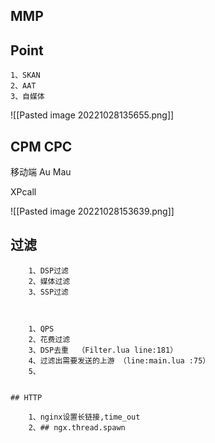 
## MMP


## Point

	1、SKAN
	2、AAT
	3、自媒体


![[Pasted image 20221028135655.png]]


## CPM CPC 

移动端  Au Mau




XPcall


![[Pasted image 20221028153639.png]]


## 过滤

		1、DSP过滤
		2、媒体过滤
		3、SSP过滤



		1、QPS
		2、花费过滤
		3、DSP去重  （Filter.lua line:181）
		4、过滤出需要发送的上游 （line:main.lua :75）
		5、


	## HTTP
	
		1、nginx设置长链接,time_out
		2、## ngx.thread.spawn